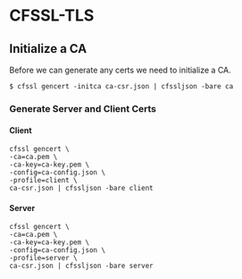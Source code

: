 CFSSL-TLS
========================


## Initialize a CA

Before we can generate any certs we need to initialize a CA.

```
$ cfssl gencert -initca ca-csr.json | cfssljson -bare ca
```

### Generate Server and Client Certs

#### Client
```
cfssl gencert \
-ca=ca.pem \
-ca-key=ca-key.pem \
-config=ca-config.json \
-profile=client \
ca-csr.json | cfssljson -bare client
```

#### Server
```
cfssl gencert \
-ca=ca.pem \
-ca-key=ca-key.pem \
-config=ca-config.json \
-profile=server \
ca-csr.json | cfssljson -bare server
```
